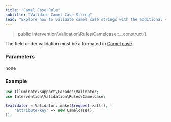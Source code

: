 ```yaml
---
title: "Camel Case Rule"
subtitle: "Validate Camel Case String"
lead: "Explore how to validate camel case strings with the additional validation rules of Intervention Validation for your Laravel application."
---
```


> public Intervention\Validation\Rules\Camelcase::__construct()

The field under validation must be a formated in [Camel case](https://en.wikipedia.org/wiki/Camel_case).

### Parameters

none

### Example

```php
use Illuminate\Support\Facades\Validator;
use Intervention\Validation\Rules\Camelcase;

$validator = Validator::make($request->all(), [
    'attribute-key' => new Camelcase(),
]);
```
